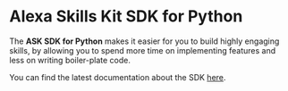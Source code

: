 Alexa Skills Kit SDK for Python
===============================

The **ASK SDK for Python** makes it easier for you to build highly engaging skills, 
by allowing you to spend more time on implementing features and less on writing boiler-plate code.

You can find the latest documentation about the SDK [here](https://developer.amazon.com/docs/alexa-skills-kit-sdk-for-python/overview.html).
